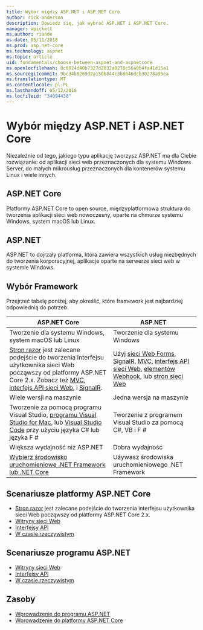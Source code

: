 ```yaml
---
title: Wybór między ASP.NET i ASP.NET Core
author: rick-anderson
description: Dowiedz się, jak wybrać ASP.NET i ASP.NET Core.
manager: wpickett
ms.author: riande
ms.date: 05/11/2018
ms.prod: asp.net-core
ms.technology: aspnet
ms.topic: article
uid: fundamentals/choose-between-aspnet-and-aspnetcore
ms.openlocfilehash: 0c6924d40b7327d2032a0278c56a0b4fa41d15a1
ms.sourcegitcommit: 9bc34b8269d2a150b844c3b8646dcb30278a95ea
ms.translationtype: MT
ms.contentlocale: pl-PL
ms.lasthandoff: 05/12/2018
ms.locfileid: "34094438"
---
```

# <a name="choose-between-aspnet-and-aspnet-core"></a>Wybór między ASP.NET i ASP.NET Core

Niezależnie od tego, jakiego typu aplikację tworzysz ASP.NET ma dla Ciebie rozwiązanie: od aplikacji sieci web przeznaczonych dla systemu Windows Server, do małych mikrousług przeznaczonych dla kontenerów systemu Linux i wiele innych.

## <a name="aspnet-core"></a>ASP.NET Core

Platformy ASP.NET Core to open source, międzyplatformowa struktura do tworzenia aplikacji sieci web nowoczesny, oparte na chmurze systemu Windows, system macOS lub Linux.

## <a name="aspnet"></a>ASP.NET

ASP.NET to dojrzały platforma, która zawiera wszystkich usług niezbędnych do tworzenia korporacyjnej, aplikacje oparte na serwerze sieci web w systemie Windows.

## <a name="framework-selection"></a>Wybór Framework

Przejrzeć tabelę poniżej, aby określić, które framework jest najbardziej odpowiednią do potrzeb.

| ASP.NET Core | ASP.NET |
|---|---|
|Tworzenie dla systemu Windows, system macOS lub Linux|Tworzenie dla systemu Windows|
|[Stron razor](xref:mvc/razor-pages/index) jest zalecane podejście do tworzenia interfejsu użytkownika sieci Web począwszy od platformy ASP.NET Core 2.x. Zobacz też [MVC](xref:mvc/overview), [interfejs API sieci Web](xref:tutorials/first-web-api), i [SignalR](xref:signalr/introduction).|Użyj [sieci Web Forms](/aspnet/web-forms), [SignalR](/aspnet/signalr), [MVC](/aspnet/mvc), [interfejs API sieci Web](/aspnet/web-api/), [elementów Webhook](/aspnet/webhooks/), lub [stron sieci Web](/aspnet/web-pages)|
|Wiele wersji na maszynie|Jedna wersja na maszynie|
|Tworzenie za pomocą programu Visual Studio, [programu Visual Studio for Mac](https://www.visualstudio.com/vs/visual-studio-mac/), lub [Visual Studio Code](https://code.visualstudio.com/) przy użyciu języka C# lub języka F #|Tworzenie z programem Visual Studio za pomocą C#, VB i F #|
|Większa wydajność niż ASP.NET|Dobra wydajność|
|[Wybierz środowisko uruchomieniowe .NET Framework lub .NET Core](/dotnet/articles/standard/choosing-core-framework-server)|Używasz środowiska uruchomieniowego .NET Framework|

## <a name="aspnet-core-scenarios"></a>Scenariusze platformy ASP.NET Core

* [Stron razor](xref:mvc/razor-pages/index) jest zalecane podejście do tworzenia interfejsu użytkownika sieci Web począwszy od platformy ASP.NET Core 2.x.
* [Witryny sieci Web](xref:tutorials/first-mvc-app/index)
* [Interfejsy API](xref:tutorials/first-web-api)
* [W czasie rzeczywistym](xref:signalr/index)

## <a name="aspnet-scenarios"></a>Scenariusze programu ASP.NET

* [Witryny sieci Web](/aspnet/mvc)
* [Interfejsy API](/aspnet/web-api)
* [W czasie rzeczywistym](/aspnet/signalr)

## <a name="resources"></a>Zasoby

* [Wprowadzenie do programu ASP.NET](/aspnet/overview)
* [Wprowadzenie do platformy ASP.NET Core](xref:index)
